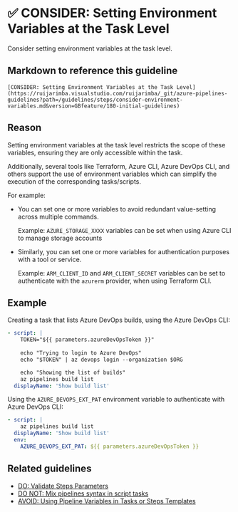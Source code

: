 # ✅ CONSIDER: Setting Environment Variables at the Task Level

Consider setting environment variables at the task level.

## Markdown to reference this guideline

```plaintext
[CONSIDER: Setting Environment Variables at the Task Level](https://ruijarimba.visualstudio.com/ruijarimba/_git/azure-pipelines-guidelines?path=/guidelines/steps/consider-environment-variables.md&version=GBfeature/180-initial-guidelines)
```

## Reason

Setting environment variables at the task level restricts the scope of these
variables, ensuring they are only accessible within the task.

Additionally, several tools like Terraform, Azure CLI, Azure DevOps CLI, and
others support the use of environment variables which can simplify the execution
of the corresponding tasks/scripts.

For example:

- You can set one or more variables to avoid redundant value-setting across
multiple commands.

  Example: `AZURE_STORAGE_XXXX` variables can be set when using
Azure CLI to manage storage accounts

- Similarly, you can set one or more variables for authentication purposes with
a tool or service.

  Example: `ARM_CLIENT_ID` and `ARM_CLIENT_SECRET` variables can be set to
  authenticate with the `azurerm` provider, when using Terraform CLI.

## Example

Creating a task that lists Azure DevOps builds, using the Azure DevOps CLI:

```yaml
- script: |
    TOKEN="${{ parameters.azureDevOpsToken }}"
    
    echo "Trying to login to Azure DevOps"
    echo "$TOKEN" | az devops login --organization $ORG

    echo "Showing the list of builds"
    az pipelines build list
  displayName: 'Show build list'
```

Using the `AZURE_DEVOPS_EXT_PAT` environment variable to authenticate with Azure
DevOps CLI:

```yaml
- script: |
    az pipelines build list
  displayName: 'Show build list'
  env:
    AZURE_DEVOPS_EXT_PAT: ${{ parameters.azureDevOpsToken }}
```

## Related guidelines

- [DO: Validate Steps Parameters](/guidelines/steps/do-validate-parameters.md)
- [DO NOT: Mix pipelines syntax in script tasks](/guidelines/steps/donot-mix-syntax.md)
- [AVOID: Using Pipeline Variables in Tasks or Steps Templates](/guidelines/steps/avoid-variables.md)
